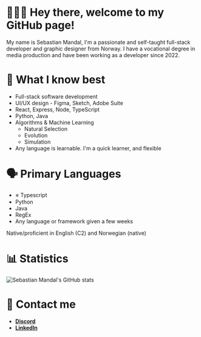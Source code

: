 🙋🏻‍♂️ Hey there, welcome to my GitHub page!
========================================

My name is Sebastian Mandal, I'm a passionate and self-taught full-stack developer and graphic designer from Norway. I have a vocational degree in media production and have been working as a developer since 2022.

📖 What I know best
====================

- Full-stack software development
- UI/UX design - Figma, Sketch, Adobe Suite
- React, Express, Node, TypeScript
- Python, Java
- Algorithms & Machine Learning
  - Natural Selection
  - Evolution
  - Simulation
- Any language is learnable. I'm a quick learner, and flexible

🗣 Primary Languages
====================

* ⭐︎ Typescript
* Python
* Java
* RegEx
* Any language or framework given a few weeks

Native/proficient in English (C2) and Norwegian (native)

📊 Statistics
=============

![Sebastian Mandal's GitHub stats](https://github-readme-stats.vercel.app/api?username=sebmandal&count_private=true&show_icons=true&theme=tokyonight)

📇 Contact me
=============

* **[Discord](https://discord.gg/MBdRyWrWdR)**
* **[LinkedIn](https://www.linkedin.com/in/sebmandal/)**
